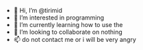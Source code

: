 - 👋 Hi, I’m @tirimid
- 👀 I’m interested in programming
- 🌱 I’m currently learning how to use the
- 💞️ I’m looking to collaborate on nothing
- 📫 do not contact me or i will be very angry

<!---
tirimid/tirimid is a ✨ special ✨ repository because its `README.md` (this file) appears on your GitHub profile.
You can click the Preview link to take a look at your changes.
--->
